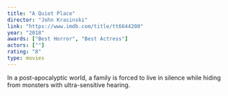 ```yaml
---
title: "A Quiet Place"
director: "John Krasinski"
link: "https://www.imdb.com/title/tt6644200"
year: "2018"
awards: ["Best Horror", "Best Actress"]
actors: [""]
rating: "8"
type: movies
---
```

In a post-apocalyptic world, a family is forced to live in silence while hiding from monsters with ultra-sensitive hearing.